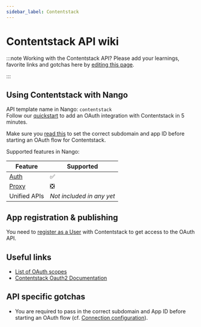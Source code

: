 ```yaml
---
sidebar_label: Contentstack
---
```


# Contentstack API wiki

:::note Working with the Contentstack API?
Please add your learnings, favorite links and gotchas here by [editing this page](https://github.com/nangohq/nango/tree/master/docs/docs/providers/contentstack.md).

:::

## Using Contentstack with Nango

API template name in Nango: `contentstack`  
Follow our [quickstart](../quickstart.md) to add an OAuth integration with Contentstack in 5 minutes.

Make sure you [read this](../nango-auth/frontend-sdk.md#connection-config) to set the correct subdomain and app ID before starting an OAuth flow for Contentstack.

Supported features in Nango:

| Feature                            | Supported                 |
| ---------------------------------- | ------------------------- |
| [Auth](/nango-auth/core-concepts)  | ✅                        |
| [Proxy](/nango-unified-apis/proxy) | ❎                        |
| Unified APIs                       | _Not included in any yet_ |

## App registration & publishing

You need to [register as a User](https://www.contentstack.com/login/) with Contentstack to get access to the OAuth API.

## Useful links

-   [List of OAuth scopes](https://www.contentstack.com/docs/developers/developer-hub/oauth-scopes/)
-   [Contentstack Oauth2 Documentation](https://www.contentstack.com/docs/developers/developer-hub/contentstack-oauth)

## API specific gotchas

-   You are required to pass in the correct subdomain and App ID before starting an OAuth flow (cf. [Connection configuration](../nango-auth/frontend-sdk.md#connection-config)).
